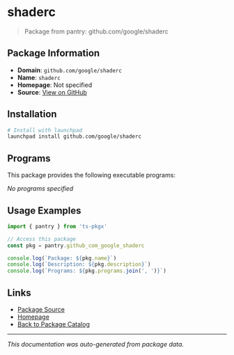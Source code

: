 # shaderc

> Package from pantry: github.com/google/shaderc

## Package Information

- **Domain**: `github.com/google/shaderc`
- **Name**: `shaderc`
- **Homepage**: Not specified
- **Source**: [View on GitHub](https://github.com/pkgxdev/pantry/tree/main/projects/github.com/google/shaderc/package.yml)

## Installation

```bash
# Install with launchpad
launchpad install github.com/google/shaderc
```

## Programs

This package provides the following executable programs:

*No programs specified*

## Usage Examples

```typescript
import { pantry } from 'ts-pkgx'

// Access this package
const pkg = pantry.github_com_google_shaderc

console.log(`Package: ${pkg.name}`)
console.log(`Description: ${pkg.description}`)
console.log(`Programs: ${pkg.programs.join(', ')}`)
```

## Links

- [Package Source](https://github.com/pkgxdev/pantry/tree/main/projects/github.com/google/shaderc/package.yml)
- [Homepage](#)
- [Back to Package Catalog](../package-catalog.md)

---

*This documentation was auto-generated from package data.*
